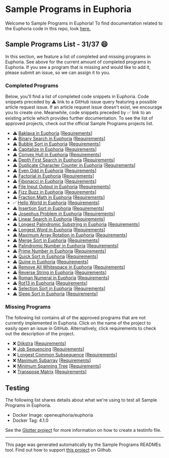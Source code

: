 # Sample Programs in Euphoria

Welcome to Sample Programs in Euphoria! To find documentation related to the Euphoria code in this repo, look [here.](https://sampleprograms.io/languages/euphoria)

## Sample Programs List - 31/37 :smile:

In this section, we feature a list of completed and missing programs in Euphoria. See above for the current amount of completed programs in Euphoria. If you see a program that is missing and would like to add it, please submit an issue, so we can assign it to you.

### Completed Programs

Below, you'll find a list of completed code snippets in Euphoria. Code snippets preceded by :warning: link to a GitHub issue query featuring a possible article request issue. If an article request issue doesn't exist, we encourage you to create one. Meanwhile, code snippets preceded by :white_check_mark: link to an existing article which provides further documentation. To see the list of approved projects, check out the official Sample Programs projects list.

- :warning: [Baklava in Euphoria](https://github.com//TheRenegadeCoder/sample-programs-website/issues?utf8=%E2%9C%93&q=is%3Aissue+is%3Aopen+baklava+euphoria) [[Requirements](https://sampleprograms.io/projects/baklava)]
- :warning: [Binary Search in Euphoria](https://github.com//TheRenegadeCoder/sample-programs-website/issues?utf8=%E2%9C%93&q=is%3Aissue+is%3Aopen+binary+search+euphoria) [[Requirements](https://sampleprograms.io/projects/binary-search)]
- :warning: [Bubble Sort in Euphoria](https://github.com//TheRenegadeCoder/sample-programs-website/issues?utf8=%E2%9C%93&q=is%3Aissue+is%3Aopen+bubble+sort+euphoria) [[Requirements](https://sampleprograms.io/projects/bubble-sort)]
- :warning: [Capitalize in Euphoria](https://github.com//TheRenegadeCoder/sample-programs-website/issues?utf8=%E2%9C%93&q=is%3Aissue+is%3Aopen+capitalize+euphoria) [[Requirements](https://sampleprograms.io/projects/capitalize)]
- :warning: [Convex Hull in Euphoria](https://github.com//TheRenegadeCoder/sample-programs-website/issues?utf8=%E2%9C%93&q=is%3Aissue+is%3Aopen+convex+hull+euphoria) [[Requirements](https://sampleprograms.io/projects/convex-hull)]
- :warning: [Depth First Search in Euphoria](https://github.com//TheRenegadeCoder/sample-programs-website/issues?utf8=%E2%9C%93&q=is%3Aissue+is%3Aopen+depth+first+search+euphoria) [[Requirements](https://sampleprograms.io/projects/depth-first-search)]
- :warning: [Duplicate Character Counter in Euphoria](https://github.com//TheRenegadeCoder/sample-programs-website/issues?utf8=%E2%9C%93&q=is%3Aissue+is%3Aopen+duplicate+character+counter+euphoria) [[Requirements](https://sampleprograms.io/projects/duplicate-character-counter)]
- :warning: [Even Odd in Euphoria](https://github.com//TheRenegadeCoder/sample-programs-website/issues?utf8=%E2%9C%93&q=is%3Aissue+is%3Aopen+even+odd+euphoria) [[Requirements](https://sampleprograms.io/projects/even-odd)]
- :warning: [Factorial in Euphoria](https://github.com//TheRenegadeCoder/sample-programs-website/issues?utf8=%E2%9C%93&q=is%3Aissue+is%3Aopen+factorial+euphoria) [[Requirements](https://sampleprograms.io/projects/factorial)]
- :warning: [Fibonacci in Euphoria](https://github.com//TheRenegadeCoder/sample-programs-website/issues?utf8=%E2%9C%93&q=is%3Aissue+is%3Aopen+fibonacci+euphoria) [[Requirements](https://sampleprograms.io/projects/fibonacci)]
- :warning: [File Input Output in Euphoria](https://github.com//TheRenegadeCoder/sample-programs-website/issues?utf8=%E2%9C%93&q=is%3Aissue+is%3Aopen+file+input+output+euphoria) [[Requirements](https://sampleprograms.io/projects/file-input-output)]
- :warning: [Fizz Buzz in Euphoria](https://github.com//TheRenegadeCoder/sample-programs-website/issues?utf8=%E2%9C%93&q=is%3Aissue+is%3Aopen+fizz+buzz+euphoria) [[Requirements](https://sampleprograms.io/projects/fizz-buzz)]
- :warning: [Fraction Math in Euphoria](https://github.com//TheRenegadeCoder/sample-programs-website/issues?utf8=%E2%9C%93&q=is%3Aissue+is%3Aopen+fraction+math+euphoria) [[Requirements](https://sampleprograms.io/projects/fraction-math)]
- :white_check_mark: [Hello World in Euphoria](https://sampleprograms.io/projects/hello-world/euphoria) [[Requirements](https://sampleprograms.io/projects/hello-world)]
- :warning: [Insertion Sort in Euphoria](https://github.com//TheRenegadeCoder/sample-programs-website/issues?utf8=%E2%9C%93&q=is%3Aissue+is%3Aopen+insertion+sort+euphoria) [[Requirements](https://sampleprograms.io/projects/insertion-sort)]
- :warning: [Josephus Problem in Euphoria](https://github.com//TheRenegadeCoder/sample-programs-website/issues?utf8=%E2%9C%93&q=is%3Aissue+is%3Aopen+josephus+problem+euphoria) [[Requirements](https://sampleprograms.io/projects/josephus-problem)]
- :warning: [Linear Search in Euphoria](https://github.com//TheRenegadeCoder/sample-programs-website/issues?utf8=%E2%9C%93&q=is%3Aissue+is%3Aopen+linear+search+euphoria) [[Requirements](https://sampleprograms.io/projects/linear-search)]
- :warning: [Longest Palindromic Substring in Euphoria](https://github.com//TheRenegadeCoder/sample-programs-website/issues?utf8=%E2%9C%93&q=is%3Aissue+is%3Aopen+longest+palindromic+substring+euphoria) [[Requirements](https://sampleprograms.io/projects/longest-palindromic-substring)]
- :warning: [Longest Word in Euphoria](https://github.com//TheRenegadeCoder/sample-programs-website/issues?utf8=%E2%9C%93&q=is%3Aissue+is%3Aopen+longest+word+euphoria) [[Requirements](https://sampleprograms.io/projects/longest-word)]
- :warning: [Maximum Array Rotation in Euphoria](https://github.com//TheRenegadeCoder/sample-programs-website/issues?utf8=%E2%9C%93&q=is%3Aissue+is%3Aopen+maximum+array+rotation+euphoria) [[Requirements](https://sampleprograms.io/projects/maximum-array-rotation)]
- :warning: [Merge Sort in Euphoria](https://github.com//TheRenegadeCoder/sample-programs-website/issues?utf8=%E2%9C%93&q=is%3Aissue+is%3Aopen+merge+sort+euphoria) [[Requirements](https://sampleprograms.io/projects/merge-sort)]
- :warning: [Palindromic Number in Euphoria](https://github.com//TheRenegadeCoder/sample-programs-website/issues?utf8=%E2%9C%93&q=is%3Aissue+is%3Aopen+palindromic+number+euphoria) [[Requirements](https://sampleprograms.io/projects/palindromic-number)]
- :warning: [Prime Number in Euphoria](https://github.com//TheRenegadeCoder/sample-programs-website/issues?utf8=%E2%9C%93&q=is%3Aissue+is%3Aopen+prime+number+euphoria) [[Requirements](https://sampleprograms.io/projects/prime-number)]
- :warning: [Quick Sort in Euphoria](https://github.com//TheRenegadeCoder/sample-programs-website/issues?utf8=%E2%9C%93&q=is%3Aissue+is%3Aopen+quick+sort+euphoria) [[Requirements](https://sampleprograms.io/projects/quick-sort)]
- :warning: [Quine in Euphoria](https://github.com//TheRenegadeCoder/sample-programs-website/issues?utf8=%E2%9C%93&q=is%3Aissue+is%3Aopen+quine+euphoria) [[Requirements](https://sampleprograms.io/projects/quine)]
- :warning: [Remove All Whitespace in Euphoria](https://github.com//TheRenegadeCoder/sample-programs-website/issues?utf8=%E2%9C%93&q=is%3Aissue+is%3Aopen+remove+all+whitespace+euphoria) [[Requirements](https://sampleprograms.io/projects/remove-all-whitespace)]
- :warning: [Reverse String in Euphoria](https://github.com//TheRenegadeCoder/sample-programs-website/issues?utf8=%E2%9C%93&q=is%3Aissue+is%3Aopen+reverse+string+euphoria) [[Requirements](https://sampleprograms.io/projects/reverse-string)]
- :warning: [Roman Numeral in Euphoria](https://github.com//TheRenegadeCoder/sample-programs-website/issues?utf8=%E2%9C%93&q=is%3Aissue+is%3Aopen+roman+numeral+euphoria) [[Requirements](https://sampleprograms.io/projects/roman-numeral)]
- :warning: [Rot13 in Euphoria](https://github.com//TheRenegadeCoder/sample-programs-website/issues?utf8=%E2%9C%93&q=is%3Aissue+is%3Aopen+rot13+euphoria) [[Requirements](https://sampleprograms.io/projects/rot13)]
- :warning: [Selection Sort in Euphoria](https://github.com//TheRenegadeCoder/sample-programs-website/issues?utf8=%E2%9C%93&q=is%3Aissue+is%3Aopen+selection+sort+euphoria) [[Requirements](https://sampleprograms.io/projects/selection-sort)]
- :warning: [Sleep Sort in Euphoria](https://github.com//TheRenegadeCoder/sample-programs-website/issues?utf8=%E2%9C%93&q=is%3Aissue+is%3Aopen+sleep+sort+euphoria) [[Requirements](https://sampleprograms.io/projects/sleep-sort)]

### Missing Programs

The following list contains all of the approved programs that are not currently implemented in Euphoria. Click on the name of the project to easily open an issue in GitHub. Alternatively, click requirements to check out the description of the project.

- :x: [Dijkstra](https://github.com/TheRenegadeCoder/sample-programs/issues/new?assignees=&labels=enhancement&template=code-snippet-request.md&title=Add+Dijkstra+in+euphoria) [[Requirements](https://sampleprograms.io/projects/dijkstra)]
- :x: [Job Sequencing](https://github.com/TheRenegadeCoder/sample-programs/issues/new?assignees=&labels=enhancement&template=code-snippet-request.md&title=Add+Job+Sequencing+in+euphoria) [[Requirements](https://sampleprograms.io/projects/job-sequencing)]
- :x: [Longest Common Subsequence](https://github.com/TheRenegadeCoder/sample-programs/issues/new?assignees=&labels=enhancement&template=code-snippet-request.md&title=Add+Longest+Common+Subsequence+in+euphoria) [[Requirements](https://sampleprograms.io/projects/longest-common-subsequence)]
- :x: [Maximum Subarray](https://github.com/TheRenegadeCoder/sample-programs/issues/new?assignees=&labels=enhancement&template=code-snippet-request.md&title=Add+Maximum+Subarray+in+euphoria) [[Requirements](https://sampleprograms.io/projects/maximum-subarray)]
- :x: [Minimum Spanning Tree](https://github.com/TheRenegadeCoder/sample-programs/issues/new?assignees=&labels=enhancement&template=code-snippet-request.md&title=Add+Minimum+Spanning+Tree+in+euphoria) [[Requirements](https://sampleprograms.io/projects/minimum-spanning-tree)]
- :x: [Transpose Matrix](https://github.com/TheRenegadeCoder/sample-programs/issues/new?assignees=&labels=enhancement&template=code-snippet-request.md&title=Add+Transpose+Matrix+in+euphoria) [[Requirements](https://sampleprograms.io/projects/transpose-matrix)]

## Testing

The following list shares details about what we're using to test all Sample Programs in Euphoria.

- Docker Image: openeuphoria/euphoria
- Docker Tag: 4.1.0

See the [Glotter project](https://github.com/auroq/glotter) for more information on how to create a testinfo file.

---

This page was generated automatically by the Sample Programs READMEs tool. Find out how to support [this project](https://github.com/TheRenegadeCoder/sample-programs-readmes) on Github.